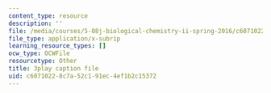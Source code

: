 ```yaml
---
content_type: resource
description: ''
file: /media/courses/5-08j-biological-chemistry-ii-spring-2016/c60710228c7a52c191ec4ef1b2c15372_UYGXwem3vN0.vtt
file_type: application/x-subrip
learning_resource_types: []
ocw_type: OCWFile
resourcetype: Other
title: 3play caption file
uid: c6071022-8c7a-52c1-91ec-4ef1b2c15372
---
```

